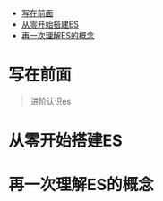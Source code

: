 <!-- TOC -->

- [写在前面](#写在前面)
- [从零开始搭建ES](#从零开始搭建es)
- [再一次理解ES的概念](#再一次理解es的概念)

<!-- /TOC -->
#  写在前面

> 进阶认识es



# 从零开始搭建ES

# 再一次理解ES的概念








